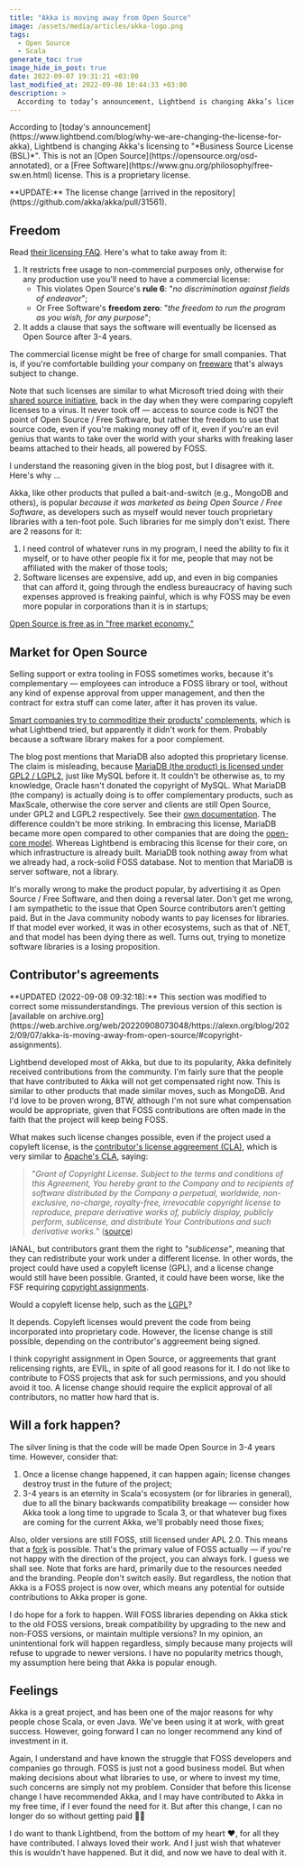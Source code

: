 ```yaml
---
title: "Akka is moving away from Open Source"
image: /assets/media/articles/akka-logo.png
tags:
  - Open Source
  - Scala
generate_toc: true
image_hide_in_post: true
date: 2022-09-07 19:31:21 +03:00
last_modified_at: 2022-09-08 10:44:33 +03:00
description: >
  According to today’s announcement, Lightbend is changing Akka’s licensing to "Business Source License (BSL)". This is not an Open Source, or a Free Software license. This is a proprietary license.
---
```


<p class="intro withcap" markdown=1>
According to [today's announcement](https://www.lightbend.com/blog/why-we-are-changing-the-license-for-akka), Lightbend is changing Akka's licensing to "*Business Source License (BSL)*". This is not an [Open Source](https://opensource.org/osd-annotated), or a [Free Software](https://www.gnu.org/philosophy/free-sw.en.html) license. This is a proprietary license.
</p>

<p class="warn-bubble" markdown="1">
  **UPDATE:** The license change [arrived in the repository](https://github.com/akka/akka/pull/31561).
</p>

## Freedom

Read [their licensing FAQ](https://www.lightbend.com/akka/license-faq). Here's what to take away from it:

1. It restricts free usage to non-commercial purposes only, otherwise for any production use you'll need to have a commercial license:
   - This violates Open Source's **rule 6**: "*no discrimination against fields of endeavor*";
   - Or Free Software's **freedom zero**: "*the freedom to run the program as you wish, for any purpose*";
2. It adds a clause that says the software will eventually be licensed as Open Source after 3-4 years.

The commercial license might be free of charge for small companies. That is, if you're comfortable building your company on [freeware](https://en.wikipedia.org/wiki/Freeware) that's always subject to change.

Note that such licenses are similar to what Microsoft tried doing with their [shared source initiative](https://en.wikipedia.org/wiki/Shared_Source_Initiative), back in the day when they were comparing copyleft licenses to a virus. It never took off — access to source code is NOT the point of Open Source / Free Software, but rather the freedom to use that source code, even if you're making money off of it, even if you're an evil genius that wants to take over the world with your sharks with freaking laser beams attached to their heads, all powered by FOSS.

I understand the reasoning given in the blog post, but I disagree with it. Here's why ...

Akka, like other products that pulled a bait-and-switch (e.g., MongoDB and others), is popular *because it was marketed as being Open Source / Free Software*, as developers such as myself would never touch proprietary libraries with a ten-foot pole. Such libraries for me simply don't exist. There are 2 reasons for it:

1. I need control of whatever runs in my program, I need the ability to fix it myself, or to have other people fix it for me, people that may not be affiliated with the maker of those tools;
2. Software licenses are expensive, add up, and even in big companies that can afford it, going through the endless bureaucracy of having such expenses approved is freaking painful, which is why FOSS may be even more popular in corporations than it is in startups;

[Open Source is free as in "free market economy."](./2022-09-07-free-software-vs-open-source.md)

## Market for Open Source

Selling support or extra tooling in FOSS sometimes works, because it's complementary — employees can introduce a FOSS library or tool, without any kind of expense approval from upper management, and then the contract for extra stuff can come later, after it has proven its value.

 [Smart companies try to commoditize their products’ complements](https://www.joelonsoftware.com/2002/06/12/strategy-letter-v/), which is what Lightbend tried, but apparently it didn't work for them. Probably because a software library makes for a poor complement.

The blog post mentions that MariaDB also adopted this proprietary license. The claim is misleading, because [MariaDB (the product) is licensed under GPL2 / LGPL2](https://mariadb.com/kb/en/licensing-faq/), just like MySQL before it. It couldn't be otherwise as, to my knowledge, Oracle hasn't donated the copyright of MySQL. What MariaDB (the company) is actually doing is to offer complementary products, such as MaxScale, otherwise the core server and clients are still Open Source, under GPL2 and LGPL2 respectively. See their [own documentation](https://mariadb.com/projects-using-bsl-11/). The difference couldn't be more striking. In embracing this license, MariaDB became more open compared to other companies that are doing the [open-core model](https://en.wikipedia.org/wiki/Open-core_model). Whereas Lightbend is embracing this license for their core, on which infrastructure is already built. MariaDB took nothing away from what we already had, a rock-solid FOSS database. Not to mention that MariaDB is server software, not a library.

It's morally wrong to make the product popular, by advertising it as Open Source / Free Software, and then doing a reversal later. Don't get me wrong, I am sympathetic to the issue that Open Source contributors aren't getting paid. But in the Java community nobody wants to pay licenses for libraries. If that model ever worked, it was in other ecosystems, such as that of .NET, and that model has been dying there as well. Turns out, trying to monetize software libraries is a losing proposition.

## Contributor's agreements

<p class="info-bubble" markdown="1">
**UPDATED (2022-09-08 09:32:18):** This section was modified to correct some missunderstandings. The previous version of this section is [available on archive.org](https://web.archive.org/web/20220908073048/https://alexn.org/blog/2022/09/07/akka-is-moving-away-from-open-source/#copyright-assignments).
</p>

Lightbend developed most of Akka, but due to its popularity, Akka definitely received contributions from the community. I'm fairly sure that the people that have contributed to Akka will not get compensated right now. This is similar to other products that made similar moves, such as MongoDB. And I'd love to be proven wrong, BTW, although I'm not sure what compensation would be appropriate, given that FOSS contributions are often made in the faith that the project will keep being FOSS.

What makes such license changes possible, even if the project used a copyleft license, is the [contributor's license aggreement (CLA)](https://www.lightbend.com/contribute/cla), which is very similar to [Apache's CLA](https://www.apache.org/licenses/contributor-agreements.html), saying:

> "*Grant of Copyright License. Subject to the terms and conditions of this Agreement, You hereby grant to the Company and to recipients of software distributed by the Company a perpetual, worldwide, non-exclusive, no-charge, royalty-free, irrevocable copyright license to reproduce, prepare derivative works of, publicly display, publicly perform, sublicense, and distribute Your Contributions and such derivative works.*" ([source](https://downloads.lightbend.com/website/legal/LightbendIndividualContributorLicenseAgreement.pdf))

IANAL, but contributors grant them the right to *"sublicense"*, meaning that they can redistribute your work under a different license. In other words, the project could have used a copyleft license (GPL), and a license change would still have been possible. Granted, it could have been worse, like the FSF requiring [copyright assignments](https://www.gnu.org/licenses/why-assign.en.html).

Would a copyleft license help, such as the [LGPL](https://www.gnu.org/licenses/lgpl-3.0.en.html)?

It depends. Copyleft licenses would prevent the code from being incorporated into proprietary code. However, the license change is still possible, depending on the contributor's aggreement being signed.

<p class="warn-bubble" markdown="1">
I think copyright assignment in Open Source, or aggreements that grant relicensing rights, are EVIL, in spite of all good reasons for it. I do not like to contribute to FOSS projects that ask for such permissions, and you should avoid it too. A license change should require the explicit approval of all contributors, no matter how hard that is.
</p>

## Will a fork happen?

The silver lining is that the code will be made Open Source in 3-4 years time. However, consider that:

1. Once a license change happened, it can happen again; license changes destroy trust in the future of the project;
2. 3-4 years is an eternity in Scala's ecosystem (or for libraries in general), due to all the binary backwards compatibility breakage — consider how Akka took a long time to upgrade to Scala 3, or that whatever bug fixes are coming for the current Akka, we'll probably need those fixes;

Also, older versions are still FOSS, still licensed under APL 2.0. This means that a [fork](https://en.wikipedia.org/wiki/Fork_(software_development)) is possible. That's the primary value of FOSS actually — if you're not happy with the direction of the project, you can always fork. I guess we shall see. Note that forks are hard, primarily due to the resources needed and the branding. People don't switch easily. But regardless, the notion that Akka is a FOSS project is now over, which means any potential for outside contributions to Akka proper is gone.

I do hope for a fork to happen. Will FOSS libraries depending on Akka stick to the old FOSS versions, break compatibility by upgrading to the new and non-FOSS versions, or maintain multiple versions? In my opinion, an unintentional fork will happen regardless, simply because many projects will refuse to upgrade to newer versions. I have no popularity metrics though, my assumption here being that Akka is popular enough.

## Feelings

Akka is a great project, and has been one of the major reasons for why people chose Scala, or even Java. We've been using it at work, with great success. However, going forward I can no longer recommend any kind of investment in it.

Again, I understand and have known the struggle that FOSS developers and companies go through. FOSS is just not a good business model. But when making decisions about what libraries to use, or where to invest my time, such concerns are simply not my problem. Consider that before this license change I have recommended Akka, and I may have contributed to Akka in my free time, if I ever found the need for it. But after this change, I can no longer do so without getting paid 🤷‍♂️

I do want to thank Lightbend, from the bottom of my heart ❤️, for all they have contributed. I always loved their work. And I just wish that whatever this is wouldn't have happened. But it did, and now we have to deal with it.
